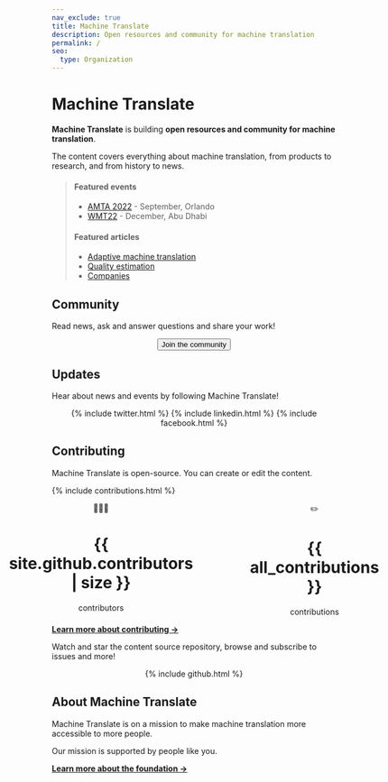 ```yaml
---
nav_exclude: true
title: Machine Translate
description: Open resources and community for machine translation
permalink: /
seo:
  type: Organization
---
```


# Machine Translate

**Machine Translate** is building **open resources and community for machine translation**.

The content covers everything about machine translation, from products to research, and from history to news.

> #### Featured events
> - [AMTA 2022](/amta2022) - September, Orlando
> - [WMT22](/wmt22) - December, Abu Dhabi
> 
> #### Featured articles
> - [Adaptive machine translation](/customisation/adaptive.md)
> - [Quality estimation](/quality/quality-estimation.md)
> - [Companies](/industry/companies.md)


## Community

Read news, ask and answer questions and share your work!

<center>
  <button id="airtable-button">
     Join the community
  </button>
</center>
<script src="https://static.airtable.com/js/embed/embed_snippet_v1.js"></script><iframe id="airtable-iframe" class="airtable-embed airtable-dynamic-height" src="https://airtable.com/embed/shrJnYBtqU69rhDFw?backgroundColor=blue" frameborder="0" onmousewheel="" width="100%" height="986" style="background: transparent; border: 1px solid #ccc; display: none;"></iframe>
<script>
    airtable_iframe = document.getElementById("airtable-iframe");
    airtable_button = document.getElementById("airtable-button");
    airtable_button.addEventListener("click", function() {
        if (airtable_iframe.style.display === "block") {
            airtable_iframe.style.display = "none";
        } else {
            airtable_iframe.height = "986";
            airtable_iframe.style.display = "block";
        }
    })
</script>



## Updates

Hear about news and events by following Machine Translate!

<center>
  <div class="social-links">
    {% include twitter.html %}
    {% include linkedin.html %}
    {% include facebook.html %}
  </div>
</center>

## Contributing

Machine Translate is open-source.
You can create or edit the content.

{% include contributions.html %}

<div style="display: flex; justify-content: center; gap: 20%;">
  <div>
    <center>
      👩🏻‍💻
      <h1>{{ site.github.contributors | size }}</h1>
      contributors
    </center>
  </div>
  <div>
    <center>
      ✏️
      <h1>{{ all_contributions }}</h1>
      contributions
    </center>
  </div>
</div>

[**Learn more about contributing →**](/contributing/contributing.md)

Watch and star the content source repository, browse and subscribe to issues and more!

<center>
  <div class="social-links">
    {% include github.html %}
  </div>
</center>



## About Machine Translate

Machine Translate is on a mission to make machine translation more accessible to more people.

Our mission is supported by people like you.

[**Learn more about the foundation →**](/about.md)
